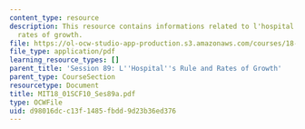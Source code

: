 ```yaml
---
content_type: resource
description: This resource contains informations related to l'hospital's rule and
  rates of growth.
file: https://ol-ocw-studio-app-production.s3.amazonaws.com/courses/18-01sc-single-variable-calculus-fall-2010/d98016dcc13f1485fbdd9d23b36ed376_MIT18_01SCF10_Ses89a.pdf
file_type: application/pdf
learning_resource_types: []
parent_title: 'Session 89: L''Hospital''s Rule and Rates of Growth'
parent_type: CourseSection
resourcetype: Document
title: MIT18_01SCF10_Ses89a.pdf
type: OCWFile
uid: d98016dc-c13f-1485-fbdd-9d23b36ed376
---
```

